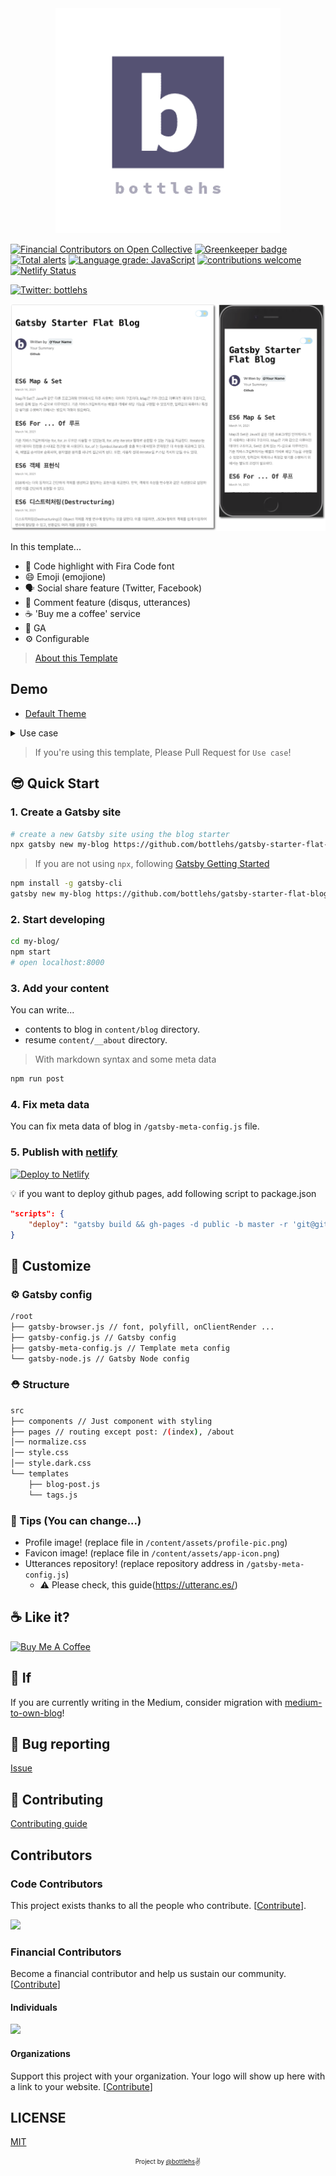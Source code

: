 <div align="center">

  <img src="./assets/gatsby-starter-flat-blog.png" width="360px" />

</div>

[![Financial Contributors on Open Collective](https://opencollective.com/gatsby-starter-flat-blog/all/badge.svg?label=financial+contributors)](https://opencollective.com/gatsby-starter-flat-blog) [![Greenkeeper badge](https://badges.greenkeeper.io/bottlehs/gatsby-starter-flat-blog.svg)](https://greenkeeper.io/)
[![Total alerts](https://img.shields.io/lgtm/alerts/g/bottlehs/gatsby-starter-flat-blog.svg?logo=lgtm&logoWidth=18)](https://lgtm.com/projects/g/bottlehs/gatsby-starter-flat-blog/alerts/)
[![Language grade: JavaScript](https://img.shields.io/lgtm/grade/javascript/g/bottlehs/gatsby-starter-flat-blog.svg?logo=lgtm&logoWidth=18)](https://lgtm.com/projects/g/bottlehs/gatsby-starter-flat-blog/context:javascript)
[![contributions welcome](https://img.shields.io/badge/contributions-welcome-brightgreen.svg?style=flat)](https://github.com/bottlehs/gatsby-starter-flat-blog/issues)
[![Netlify Status](https://api.netlify.com/api/v1/badges/290a052e-7670-40bb-91e0-1192119e6955/deploy-status)](https://app.netlify.com/sites/gatsby-starter-flat-blog/deploys)

<a href="https://twitter.com/bottlehs">
<img alt="Twitter: bottlehs" src="https://img.shields.io/twitter/follow/bottlehs.svg?style=social" target="_blank" />
</a>

![screenshot](./assets/screenshot.png)

In this template...

- 💄 Code highlight with Fira Code font
- 😄 Emoji (emojione)
- 🗣 Social share feature (Twitter, Facebook)
- 💬 Comment feature (disqus, utterances)
- ☕ 'Buy me a coffee' service
- 🤖 GA
- ⚙ Configurable

> [About this Template](https://www.gatsbyjs.org/starters/bottlehs/gatsby-starter-flat-blog/)

## Demo

- [Default Theme](https://gatsby-starter-flat-blog.netlify.app)

<details>
  <summary>Use case</summary>
  <p>
    <img src="./assets/demos.png" alt="demo-image">
    <ul>
      <li>bottlehs.com: https://bottlehs.com</li>
    </ul>
  </p>
</details>

> If you're using this template, Please Pull Request for `Use case`!

## 😎 Quick Start

### 1. Create a Gatsby site

```sh
# create a new Gatsby site using the blog starter
npx gatsby new my-blog https://github.com/bottlehs/gatsby-starter-flat-blog
```

> If you are not using `npx`, following [Gatsby Getting Started](https://www.gatsbyjs.org/docs/quick-start)

```sh
npm install -g gatsby-cli
gatsby new my-blog https://github.com/bottlehs/gatsby-starter-flat-blog
```

### 2. Start developing

```sh
cd my-blog/
npm start
# open localhost:8000
```

### 3. Add your content

You can write...

- contents to blog in `content/blog` directory.
- resume `content/__about` directory.

> With markdown syntax and some meta data

```sh
npm run post
```

### 4. Fix meta data

You can fix meta data of blog in `/gatsby-meta-config.js` file.

### 5. Publish with [netlify](https://netlify.com)

[![Deploy to Netlify](https://www.netlify.com/img/deploy/button.svg)](https://app.netlify.com/start/deploy?repository=https://github.com/bottlehs/gatsby-starter-flat-blog)

:bulb: if you want to deploy github pages, add following script to package.json

```json
"scripts": {
    "deploy": "gatsby build && gh-pages -d public -b master -r 'git@github.com:${your github id}/${github page name}.github.io.git'"
}
```

## 🧐 Customize

### ⚙ Gatsby config

```sh
/root
├── gatsby-browser.js // font, polyfill, onClientRender ...
├── gatsby-config.js // Gatsby config
├── gatsby-meta-config.js // Template meta config
└── gatsby-node.js // Gatsby Node config
```

### ⛑ Structure

```sh
src
├── components // Just component with styling
├── pages // routing except post: /(index), /about
│── normalize.css
│── style.css
│── style.dark.css
└── templates
    ├── blog-post.js
    └── tags.js
```

### 🍭 Tips (You can change...)

- Profile image! (replace file in `/content/assets/profile-pic.png`)
- Favicon image! (replace file in `/content/assets/app-icon.png`)
- Utterances repository! (replace repository address in `/gatsby-meta-config.js`)
  - ⚠️ Please check, this guide(<https://utteranc.es/>)

## ☕ Like it?

<a href="buymeacoffee.com/bottle" target="_blank">
  <img src="https://www.buymeacoffee.com/assets/img/custom_images/purple_img.png" alt="Buy Me A Coffee" style="height: auto !important;width: auto !important;" >
</a>

## 🤔 If

If you are currently writing in the Medium, consider migration with [medium-to-own-blog](https://github.com/mathieudutour/medium-to-own-blog)!

## :bug: Bug reporting

[Issue](https://github.com/bottlehs/gatsby-starter-flat-blog/issues)

## 🎁 Contributing

[Contributing guide](./CONTRIBUTING.md)

## Contributors

### Code Contributors

This project exists thanks to all the people who contribute. [[Contribute](CONTRIBUTING.md)].

<a href="https://github.com/bottlehs/gatsby-starter-flat-blog/graphs/contributors">
<img src="https://opencollective.com/gatsby-starter-flat-blog/contributors.svg?width=890&button=false" />
</a>

### Financial Contributors

Become a financial contributor and help us sustain our community. [[Contribute](https://opencollective.com/gatsby-starter-flat-blog/contribute)]

#### Individuals

<a href="https://opencollective.com/gatsby-starter-flat-blog"><img src="https://opencollective.com/gatsby-starter-flat-blog/individuals.svg?width=890"></a>

#### Organizations

Support this project with your organization. Your logo will show up here with a link to your website. [[Contribute](https://opencollective.com/gatsby-starter-flat-blog/contribute)]

## LICENSE

[MIT](./LICENSE)

<div align="center">

<sub><sup>Project by <a href="https://github.com/bottlehs">@bottlehs</a></sup></sub><small>✌</small>

</div>
